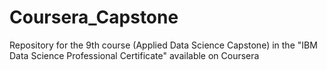 # Coursera_Capstone
Repository for the 9th course (Applied Data Science Capstone) in the "IBM Data Science Professional Certificate" available on Coursera
